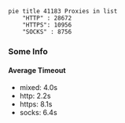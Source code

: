 
```mermaid
pie title 41183 Proxies in list
    "HTTP" : 28672
    "HTTPS": 10956
    "SOCKS" : 8756
```

### Some Info
#### Average Timeout

- mixed: 4.0s
- http: 2.2s
- https: 8.1s
- socks: 6.4s